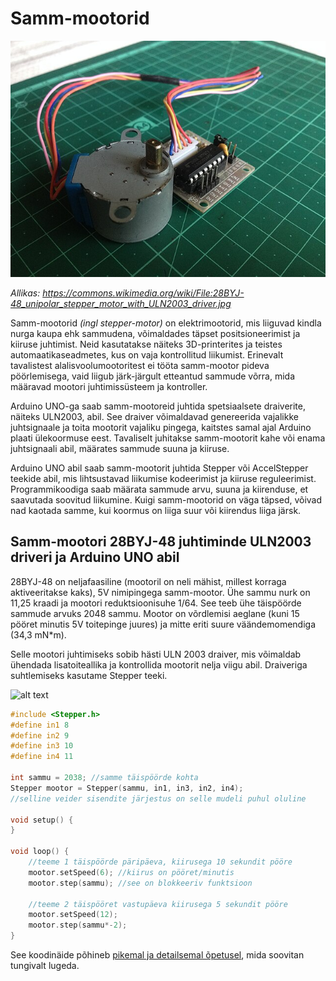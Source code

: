 # Samm-mootorid
![alt text](meedia/sammmootor.jpg)

*Allikas: https://commons.wikimedia.org/wiki/File:28BYJ-48_unipolar_stepper_motor_with_ULN2003_driver.jpg*

Samm-mootorid *(ingl stepper-motor)* on elektrimootorid, mis liiguvad kindla nurga kaupa ehk sammudena, võimaldades täpset positsioneerimist ja kiiruse juhtimist. Neid kasutatakse näiteks 3D-printerites ja teistes automaatikaseadmetes, kus on vaja kontrollitud liikumist. Erinevalt tavalistest alalisvoolumootoritest ei tööta samm-mootor pideva pöörlemisega, vaid liigub järk-järgult etteantud sammude võrra, mida määravad mootori juhtimissüsteem ja kontroller.

Arduino UNO-ga saab samm-mootoreid juhtida spetsiaalsete draiverite, näiteks ULN2003, abil. See draiver võimaldavad genereerida vajalikke juhtsignaale ja toita mootorit vajaliku pingega, kaitstes samal ajal Arduino plaati ülekoormuse eest. Tavaliselt juhitakse samm-mootorit kahe või enama juhtsignaali abil, määrates sammude suuna ja kiiruse.

Arduino UNO abil saab samm-mootorit juhtida Stepper või AccelStepper teekide abil, mis lihtsustavad liikumise kodeerimist ja kiiruse reguleerimist. Programmikoodiga saab määrata sammude arvu, suuna ja kiirenduse, et saavutada soovitud liikumine. Kuigi samm-mootorid on väga täpsed, võivad nad kaotada samme, kui koormus on liiga suur või kiirendus liiga järsk.

## Samm-mootori 28BYJ-48 juhtiminde ULN2003 driveri ja Arduino UNO abil

28BYJ-48 on neljafaasiline (mootoril on neli mähist, millest korraga aktiveeritakse kaks), 5V nimipingega samm-mootor. Ühe sammu nurk on 11,25 kraadi ja mootori reduktsioonisuhe 1/64. See teeb ühe täispöörde sammude arvuks 2048 sammu. Mootor on võrdlemisi aeglane (kuni 15 pööret minutis 5V toitepinge juures) ja mitte eriti suure väändemomendiga (34,3 mN*m).

Selle mootori juhtimiseks sobib hästi ULN 2003 draiver, mis võimaldab ühendada lisatoiteallika ja kontrollida mootorit nelja viigu abil.
Draiveriga suhtlemiseks kasutame Stepper teeki.

![alt text](meedia/stepper_näide.png)

~~~cpp
#include <Stepper.h>
#define in1 8
#define in2 9
#define in3 10
#define in4 11

int sammu = 2038; //samme täispöörde kohta
Stepper mootor = Stepper(sammu, in1, in3, in2, in4);
//selline veider sisendite järjestus on selle mudeli puhul oluline

void setup() {
}

void loop() {
	//teeme 1 täispöörde päripäeva, kiirusega 10 sekundit pööre 
	mootor.setSpeed(6); //kiirus on pööret/minutis
	mootor.step(sammu); //see on blokkeeriv funktsioon
	
	//teeme 2 täispööret vastupäeva kiirusega 5 sekundit pööre
	mootor.setSpeed(12);
	mootor.step(sammu*-2);
}
~~~~

See koodinäide põhineb [pikemal ja detailsemal õpetusel](https://lastminuteengineers.com/28byj48-stepper-motor-arduino-tutorial/), mida soovitan tungivalt lugeda.